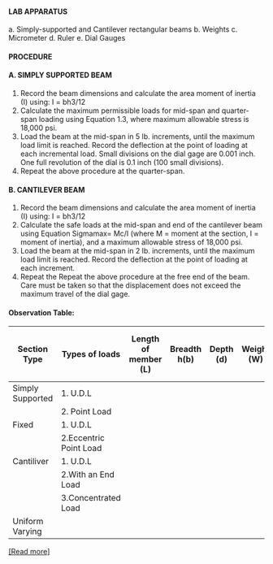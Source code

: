 #### LAB APPARATUS
a. Simply-supported and Cantilever rectangular beams
b. Weights
c. Micrometer
d. Ruler
e. Dial Gauges

#### PROCEDURE
#### A. SIMPLY SUPPORTED BEAM
1. Record the beam dimensions and calculate the area moment of inertia (I) using: I = bh3/12
2. Calculate the maximum permissible loads for mid-span and quarter-span loading using Equation 1.3, where maximum allowable stress is 18,000 psi.
3. Load the beam at the mid-span in 5 lb. increments, until the maximum load limit is reached. Record the deflection at the point of loading at each incremental load. Small divisions on the dial gage are 0.001 inch. One full revolution of the dial is 0.1 inch (100 small divisions).
4. Repeat the above procedure at the quarter-span.


#### B. CANTILEVER BEAM

1. Record the beam dimensions and calculate the area moment of inertia (I) using: I = bh3/12
2. Calculate the safe loads at the mid-span and end of the cantilever beam using Equation Sigmamax= Mc/I (where M = moment at the section, I = moment of inertia), and a maximum allowable stress of 18,000 psi.
3. Load the beam at the mid-span in 2 lb. increments, until the maximum load limit is reached. Record the deflection at the point of loading at each increment.
4. Repeat the Repeat the above procedure at the free end of the beam. Care must be taken so that the displacement does not exceed the maximum travel of the dial gage.


#### Observation Table:

|Section Type|Types of loads|Length of member (L)|Breadth h(b)|Depth (d)|Weight (W)|At a distance from section 'X'|Bending Moment(Knm)|Shear Force(Kn)|Deflection (Delta)|
|---|---|---|---|---|---|---|---|---|---|
|Simply Supported|1. U.D.L|   |   |   |   |   |   |   |   |
|   |2. Point Load|   |   |   |   |   |   |   |   |
|Fixed|1. U.D.L|   |   |   |   |   |   |   |   |
|   |2.Eccentric Point Load|   |   |   |   |   |   |   |   |
|Cantiliver|1. U.D.L|   |   |   |   |   |   |   |   |
|   |2.With an End Load|   |   |   |   |   |   |   |   |
|   |3.Concentrated Load|   |   |   |   |   |   |   |   |
|Uniform Varying|   |   |   |   |   |   |   |   |   |


<a href="docs/Exp-2 Single span beams.pdf">[Read more]</a>
